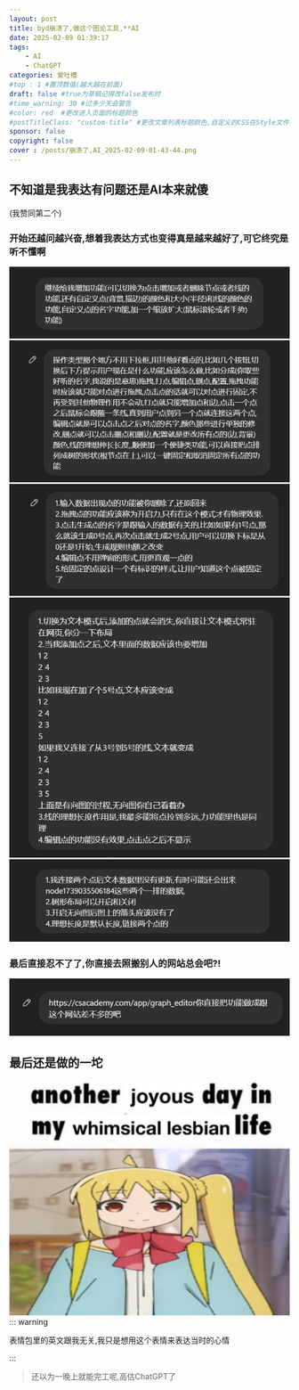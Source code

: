 ```yaml
---
layout: post
title: byd崩溃了,做这个图论工具,**AI
date: 2025-02-09 01:39:17
tags: 
    - AI
    - ChatGPT
categories: 爱吐槽
#top : 1 #置顶数值(越大越在前面)
draft: false #true为草稿记得改false发布时
#time_warning: 30 #过多少天会警告
#color: red  #更改进入页面的标题颜色
#postTitleClass: "custom-title" #更改文章列表标题颜色,自定义的CSS在Style文件夹里index.scss
sponsor: false 
copyright: false
cover : /posts/崩溃了,AI_2025-02-09-01-43-44.png
---
```

## 不知道是我表达有问题还是AI本来就傻
(我赞同第二个)
### 开始还越问越兴奋,想着我表达方式也变得真是越来越好了,可它终究是听不懂啊
![](/posts/崩溃了,AI_2025-02-09-01-46-48.png)
![](/posts/崩溃了,AI_2025-02-09-01-47-08.png)
![](/posts/崩溃了,AI_2025-02-09-01-47-36.png)
![](/posts/崩溃了,AI_2025-02-09-01-48-02.png)
![](/posts/崩溃了,AI_2025-02-09-01-48-25.png)
### 最后直接忍不了了,你直接去照搬别人的网站总会吧?!
![](/posts/崩溃了,AI_2025-02-09-01-48-44.png)
## 最后还是做的一坨
![](/posts/崩溃了,AI_2025-02-09-01-43-44.png)
::: warning

表情包里的英文跟我无关,我只是想用这个表情来表达当时的心情

:::

> 还以为一晚上就能完工呢,高估ChatGPT了